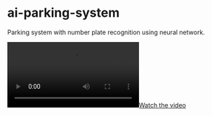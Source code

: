 # ai-parking-system
Parking system with number plate recognition using neural network.

[![Watch the video](http://github.com/dpozimski/ai-parking-system/tree/develop/Videos/video-1523106872.mp4)](http://www.youtube.com/watch?v=uCqBg6iALBg&feature=youtu.be)
